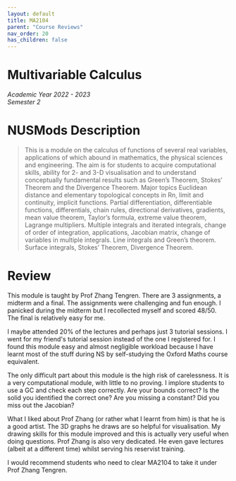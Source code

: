 ```yaml
---
layout: default
title: MA2104
parent: "Course Reviews"
nav_order: 20
has_children: false
---
```


# Multivariable Calculus
*Academic Year 2022 - 2023*  
*Semester 2*

# NUSMods Description
> This is a module on the calculus of functions of several real variables, applications of which abound in mathematics, the physical sciences and engineering. The aim is for students to acquire computational skills, ability for 2- and 3-D visualisation and to understand conceptually fundamental results such as Green’s Theorem, Stokes’ Theorem and the Divergence Theorem. Major topics Euclidean distance and elementary topological concepts in Rn, limit and continuity, implicit functions. Partial differentiation, differentiable functions, differentials, chain rules, directional derivatives, gradients, mean value theorem, Taylor’s formula, extreme value theorem, Lagrange multipliers. Multiple integrals and iterated integrals, change of order of integration, applications, Jacobian matrix, change of variables in multiple integrals. Line integrals and Green’s theorem. Surface integrals, Stokes’ Theorem, Divergence Theorem.

# Review
This module is taught by Prof Zhang Tengren. There are 3 assignments, a midterm and a final. The assignments were challenging and fun enough. I panicked during the midterm but I recollected myself and scored 48/50. The final is relatively easy for me.

I maybe attended 20% of the lectures and perhaps just 3 tutorial sessions. I went for my friend's tutorial session instead of the one I registered for. I found this module easy and almost negligible workload because I have learnt most of the stuff during NS by self-studying the Oxford Maths course equivalent.

The only difficult part about this module is the high risk of carelessness. It is a very computational module, with little to no proving. I implore students to use a GC and check each step correctly. Are your bounds correct? Is the solid you identified the correct one? Are you missing a constant? Did you miss out the Jacobian?

What I liked about Prof Zhang (or rather what I learnt from him) is that he is a good artist. The 3D graphs he draws are so helpful for visualisation. My drawing skills for this module improved and this is actually very useful when doing questions. Prof Zhang is also very dedicated. He even gave lectures (albeit at a different time) whilst serving his reservist training.

I would recommend students who need to clear MA2104 to take it under Prof Zhang Tengren.


